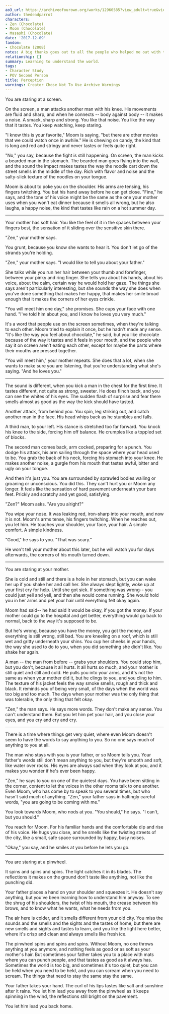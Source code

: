 ```yaml
---
ao3_url: https://archiveofourown.org/works/12960585?view_adult=true&view_full_work=true
author: thedeadparrot
characters:
- Zen (Chocolate)
- Moom (Chocolate)
- Masashi (Chocolate)
date: '2017-12-09'
fandom:
- Chocolate (2008)
notes: A big thanks goes out to all the people who helped me out with this.
relationship: []
summary: Learning to understand the world.
tags:
- Character Study
- POV Second Person
title: Perception
warnings: Creator Chose Not To Use Archive Warnings
---
```


You are staring at a screen.

On the screen, a man attacks another man with his knee. His movements are fluid and sharp, and when he connects -- body against body -- it makes a noise. A smack, sharp and strong. You like that noise. You like the way that it tastes. You keep watching, keep staring.

"I know this is your favorite," Moom is saying, "but there are other movies that we could watch once in awhile." He is chewing on candy, the kind that is long and red and stringy and never tastes or feels quite right.

"No," you say, because the fight is still happening. On screen, the man kicks a bearded man in the stomach. The bearded man goes flying into the wall, and the sound the impact makes tastes the way the noodle cart down the street smells in the middle of the day. Rich with flavor and noise and the salty-slick texture of the noodles on your tongue.

Moom is about to poke you on the shoulder. His arms are tensing, his fingers twitching. You bat his hand away before he can get close. "Fine," he says, and the tone of his voice might be the same as the one your mother uses when you won't eat dinner because it smells all wrong, but he also laughs, a happy noise, the kind that tastes like rain on a hot summer day.

---

Your mother has soft hair. You like the feel of it in the spaces between your fingers best, the sensation of it sliding over the sensitive skin there.

"Zen," your mother says.

You grunt, because you know she wants to hear it. You don't let go of the strands you're holding.

"Zen," your mother says. "I would like to tell you about your father."

She talks while you run her hair between your thumb and forefinger, between your pinky and ring finger. She tells you about his hands, about his voice, about the calm, certain way he would hold her gaze. The things she says aren't particularly interesting, but she sounds the way she does when you've done something that makes her happy, that makes her smile broad enough that it makes the corners of her eyes crinkle.

"You will meet him one day," she promises. She cups your face with one hand. "I've told him about you, and I know he loves you very much."

It's a word that people use on the screen sometimes, when they're talking to each other. Moom tried to explain it once, but he hadn't made any sense. "It's like the way you feel about chocolate," he said, but you like chocolate because of the way it tastes and it feels in your mouth, and the people who say it on screen aren't eating each other, except for maybe the parts where their mouths are pressed together.

"You will meet him," your mother repeats. She does that a lot, when she wants to make sure you are listening, that you're understanding what she's saying. "And he loves you."

---

The sound is different, when you kick a man in the chest for the first time. It tastes different, not quite as strong, sweeter. He does flinch back, and you can see the whites of his eyes. The sudden flash of surprise and fear there smells almost as good as the way the kick should have tasted.

Another attack, from behind you. You spin, leg striking out, and catch another man in the face. His head whips back as he stumbles and falls.

A third man, to your left. His stance is stretched too far forward. You knock his knee to the side, forcing him off balance. He crumples like a toppled set of blocks.

The second man comes back, arm cocked, preparing for a punch. You dodge his attack, his arm sailing through the space where your head used to be. You grab the back of his neck, forcing his stomach into your knee. He makes another noise, a gurgle from his mouth that tastes awful, bitter and ugly on your tongue.

And then it's just you. You are surrounded by sprawled bodies wailing or groaning or unconscious. You did this. They can't hurt you or Moom any longer. It feels like the sensation of hard pavement underneath your bare feet. Prickly and scratchy and yet good, satisfying.

"Zen?" Moom asks. "Are you alright?"

You wipe your nose. It was leaking red, iron-sharp into your mouth, and now it is not. Moom's arms tense, his fingers twitching. When he reaches out, you let him. He touches your shoulder, your face, your hair. A simple comfort. A simple kindness.

"Good," he says to you. "That was scary."

He won't tell your mother about this later, but he will watch you for days afterwards, the corners of his mouth turned down.

---

You are staring at your mother. 

She is cold and still and there is a hole in her stomach, but you can wake her up if you shake her and call her. She always slept lightly, woke up at your first cry for help. Until she got sick. If something was wrong-- you could just yell and yell, and then she would come running. She would hold you in her arms and pet your hair until everything felt okay again. 

Moom had said-- he had said it would be okay, if you got the money. If your mother could go to the hospital and get better, everything would go back to normal, back to the way it's supposed to be.

But he's wrong, because you have the money, you got the money, and everything is still wrong, still bad. You are kneeling on a roof, which is still wet and gritty underneath your shins. You cup her cheeks in your hands, the way she used to do to you, when you did something she didn't like. You shake her again.

A man -- the man from before -- grabs your shoulders. You could stop him, but you don't, because it all hurts. It all hurts so much, and your mother is still quiet and still and cold. He pulls you into your arms, and it's not the same as when your mother did it, but he clings to you, and you cling to him. The texture of his jacket feels the way smoke smells, rough and thick and black. It reminds you of being very small, of the days when the world was too big and too much. The days when your mother was the only thing that was tolerable, the only thing that felt okay.

"Zen," the man says. He says more words. They don't make any sense. You can't understand them. But you let him pet your hair, and you close your eyes, and you cry and cry and cry.

---

There is a time where things get very quiet, where even Moom doesn't seem to have the words to say anything to you. So no one says much of anything to you at all. 

The man who stays with you is your father, or so Moom tells you. Your father's words still don't mean anything to you, but they're smooth and soft, like water over rocks. His eyes are always sad when they look at you, and it makes you wonder if he's ever been happy.

"Zen," he says to you on one of the quietest days. You have been sitting in the corner, content to let the voices in the other rooms talk to one another. Even Moom, who has come by to speak to you several times, but who hasn't said much of anything. "Zen," your father says in haltingly careful words, "you are going to be coming with me."

You look towards Moom, who nods at you. "You should," he says. "I can't, but you should."

You reach for Moom. For his familiar hands and the comfortable dip and rise of his voice. He hugs you close, and he smells like the twisting streets of the city, like a small, safe space surrounded by happy, busy noises.

"Okay," you say, and he smiles at you before he lets you go.

---

You are staring at a pinwheel.

It spins and spins and spins. The light catches it in its blades. The reflections it makes on the ground don't taste like anything, not like the punching did.

Your father places a hand on your shoulder and squeezes it. He doesn't say anything, but you've been learning how to understand him anyway. To see the shrug of his shoulders, the twist of his mouth, the crease between his brows, and to know what he wants, what he needs from you.

The air here is colder, and it smells different from your old city. You miss the sounds and the smells and the sights and the tastes of home, but there are new smells and sights and tastes to learn, and you like the light here better, where it's crisp and clean and always smells like fresh ice. 

The pinwheel spins and spins and spins. Without Moom, no one throws anything at you anymore, and nothing feels as good or as soft as your mother's hair. But sometimes your father takes you to a place with mats where you can punch people, and that tastes as good as it always has. Sometimes the world is too big, and sometimes it's too quiet, but you can be held when you need to be held, and you can scream when you need to scream. The things that need to stay the same stay the same.

Your father takes your hand. The curl of his lips tastes like salt and sunshine after it rains. You let him lead you away from the pinwheel as it keeps spinning in the wind, the reflections still bright on the pavement. 

You let him lead you back home.